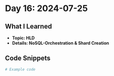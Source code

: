 # Day 16: 2024-07-25

## What I Learned
- **Topic: HLD**
- **Details: NoSQL-Orchestration & Shard Creation**

## Code Snippets
```python
# Example code
